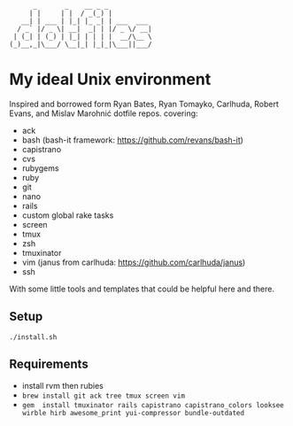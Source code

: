           _       _    __ _ _           
         | |     | |  / _(_) |          
       __| | ___ | |_| |_ _| | ___  ___ 
      / _` |/ _ \| __|  _| | |/ _ \/ __|
     | (_| | (_) | |_| | | | |  __/\__ \
    (_)__,_|\___/ \__|_| |_|_|\___||___/

# My ideal Unix environment

Inspired and borrowed form Ryan Bates, Ryan Tomayko, Carlhuda, Robert Evans, and Mislav Marohnić dotfile repos. covering:

- ack
- bash (bash-it framework: https://github.com/revans/bash-it)
- capistrano
- cvs
- rubygems
- ruby
- git
- nano
- rails
- custom global rake tasks
- screen
- tmux
- zsh
- tmuxinator
- vim (janus from carlhuda: https://github.com/carlhuda/janus)
- ssh

With some little tools and templates that could be helpful here and there.

## Setup
`./install.sh`

## Requirements
- install rvm then rubies
- `brew install git ack tree tmux screen vim`
- `gem  install tmuxinator rails capistrano capistrano_colors looksee wirble hirb awesome_print yui-compressor bundle-outdated`
